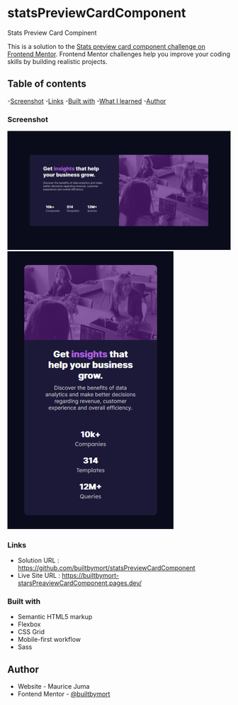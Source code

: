 # statsPreviewCardComponent
 Stats Preview Card Compinent

This is a solution to the [Stats preview card component challenge on Frontend Mentor](https://www.frontendmentor.io/challenges/stats-preview-card-component-8JqbgoU62). Frontend Mentor challenges help you improve your coding skills by building realistic projects. 

## Table of contents
-[Screenshot](#screenshot)
-[Links](#links)
-[Built with](#built-with)
-[What I learned](#what-i-learned)
-[Author](#author)

### Screenshot

![](./images/Screenshot_desktop.png)
![](./images/Screenshot_mobile.png)


### Links
- Solution URL : https://github.com/builtbymort/statsPreviewCardComponent
- Live Site URL : https://builtbymort-starsPreaviewCardComponent.pages.dev/

### Built with
- Semantic HTML5 markup
- Flexbox
- CSS Grid
- Mobile-first workflow
- Sass

## Author

- Website - Maurice Juma
- Fontend Mentor - [@builtbymort](https://www.frontendmentor.io/profile/builtbymort)